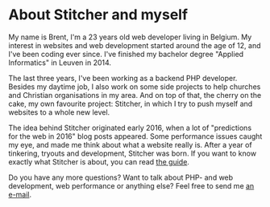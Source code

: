 # About Stitcher and myself

My name is Brent, I'm a 23 years old web developer living in Belgium. My interest in websites and web development started around the age of 12, and I've been coding ever since. I've finished my bachelor degree "Applied Informatics" in Leuven in 2014.

The last three years, I've been working as a backend PHP developer. Besides my daytime job, I also work on some side projects to help churches and Christian organisations in my area. And on top of that, the cherry on the cake, my own favourite project: Stitcher, in which I try to push myself and websites to a whole new level.

The idea behind Stitcher originated early 2016, when a lot of "predictions for the web in 2016" blog posts appeared. Some performance issues caught my eye, and made me think about what a website really is. After a year of tinkering, tryouts and development, Stitcher was born. If you want to know exactly what Stitcher is about, you can read [the guide](*/guide/setting-up).

Do you have any more questions? Want to talk about PHP- and web development, web performance or anything else? Feel free to send me [an e-mail](mailto:brendt@stitcher.io).
